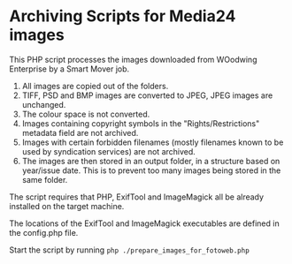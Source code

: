 # Archiving Scripts for Media24 images

This PHP script processes the images downloaded from WOodwing Enterprise by a Smart Mover job.

1. All images are copied out of the folders.
2. TIFF, PSD and BMP images are converted to JPEG, JPEG images are unchanged.
3. The colour space is not converted.
4. Images containing copyright symbols in the "Rights/Restrictions" metadata field are not archived.
5. Images with certain forbidden filenames (mostly filenames known to be used by syndication services) are not archived.
6. The images are then stored in an output folder, in a structure based on year/issue date. This is to prevent too many images being stored in the same folder.

The script requires that PHP, ExifTool and ImageMagick all be already installed on the target machine.

The locations of the ExifTool and ImageMagick executables are defined in the config.php file.

Start the script by running ```php ./prepare_images_for_fotoweb.php```
